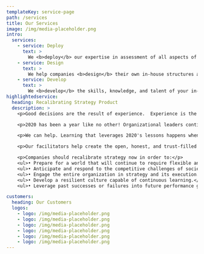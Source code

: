```yaml
---
templateKey: service-page
path: /services
title: Our Services
image: /img/media-placeholder.png
intro:
  services:
    - service: Deploy
      text: >
        We <b>deploy</b> our expertise in assessment of all aspects of strategic risks.  With over 100 collective years of experience in risk analysis, consulting, and management, our team takes a different approach to identify, monitor, and manage strategic risks and uncertainty. Our approach entails traditional tools of risk management, such as quantifying risk capacity, tolerance, and appetite. We also use cutting edge analytical tools to map and model future risks and uncertainties.
    - service: Design
      text: >
        We help companies <b>design</b> their own in-house structures and processes, giving them the ability to manage strategic risks into the future. Risks and uncertainties live on well after the engagement ends.  We help organizations grow design and implement the customized structures that attend to the unique challenges leaders and their organization’s face.  We concentrate our design efforts on the three C’s: Competent Individuals, clear Communication, and vibrant Culture.
    - service: Develop
      text: >
        We <b>develop</b> the skills, knowledge, and talent of your in-house risk management teams to play and important role in an efficient and effective strategic risk management organizations. As former managers and teachers, we know what types of training, modeling, and experiences will create a strong and robust team that looks broadly and risk, and thinks clearly and critically about a volatile, uncertain, complex, and ambiguous future. We help you optimize your training investment dollars.
highlightedservice:
  heading: Recalibrating Strategy Product
  description: >
    <p>Good decisions are the result of experience.  Experience is the result of bad decisions.</p>

    <p>2020 has been a year like no other! Organizational leaders continue to face an unprecedented decision environment as the first half of the year ends. Teams have had no playbook to consult for guidance in handling the Coronavirus economic hard-stop, and the now lurching restart. The current focus on racial injustice also raises difficult questions for leaders and it generates pressure for lasting change. Looking back 6 months, some decisions have been good, and others have yielded "experience;" however, most teams lack the time and energy to catch their breath.  Teams need to cull out the important lessons from this frenzied time and decide what to start, what to stop, and what to keep doing for a profitable 2021.</p>

    <p>We can help. Learning that leverages 2020's lessons happens when leaders carve out dedicated time and space for their team to explore, catalog, and reflect on past actions and determine what worked and what didn’t. We provide skilled and objective facilitators and a  structured workshop format that helps senior teams brings their most important decisions and issues to the surface. Our process ensures that the work leads to actionable outcomes. We know that deep reflection, and the learning that leads to wisdom, is some of the hardest work executive teams will ever do; however, the enlightenment they gain helps turn their past experiences into better future decisions.</p>

    <p>Our facilitators help create the open, honest, and trust-filled environment needed for your team to critically assess recent and current decisions and actions.  This enables the deep learning that improves future business performance.  Our work begins with a rigorous assessment of your strategic position, and the key assets and processes that drive your competitive advantage.  We facilitate a workshop that reviews important recent decisions and actions for their impact on strategy.  We then help your team turn this knowledge into the wisdom that will enhance future effectiveness.  As the process ends, your team will have an actionable plan for success that includes the dates and dollars the hold people accountable.</p>

    <p>Companies should recalibrate strategy now in order to:</p>
    <ul>• Prepare for a world that will continue to require flexible and adaptive actions.</ul>
    <ul>• Anticipate and respond to the competitive challenges of societal mega-trends.</ul>
    <ul>• Engage the entire organization in strategy and its execution.</ul>
    <ul>• Develop a resilient culture capable of continuous learning.</ul>
    <ul>• Leverage past successes or failures into future performance gains.</ul>

customers:
  heading: Our Customers
  logos:
    - logo: /img/media-placeholder.png
    - logo: /img/media-placeholder.png
    - logo: /img/media-placeholder.png
    - logo: /img/media-placeholder.png
    - logo: /img/media-placeholder.png
    - logo: /img/media-placeholder.png
---
```

